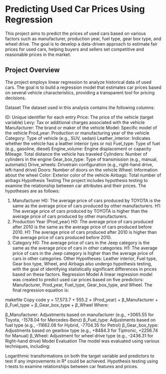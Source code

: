 # Predicting Used Car Prices Using Regression
This project aims to predict the prices of used cars based on various factors such as manufacturer, production year, fuel type, gear box type, and wheel drive. The goal is to develop a data-driven approach to estimate fair prices for used cars, helping buyers and sellers set competitive and reasonable prices in the market.

## Project Overview
The project employs linear regression to analyze historical data of used cars. The goal is to build a regression model that estimates car prices based on several vehicle characteristics, providing a transparent tool for pricing decisions.

Dataset
The dataset used in this analysis contains the following columns:

ID: Unique identifier for each entry
Price: The price of the vehicle (target variable)
Levy: Tax or additional charges associated with the vehicle
Manufacturer: The brand or maker of the vehicle
Model: Specific model of the vehicle
Prod_year: Production or manufacturing year of the vehicle
Category: Type of vehicle (e.g., SUV, sedan)
Leather_interior: Indicates whether the vehicle has a leather interior (yes or no)
Fuel_type: Type of fuel (e.g., gasoline, diesel)
Engine_volume: Engine displacement or capacity
Mileage: Total distance the vehicle has traveled
Cylinders: Number of cylinders in the engine
Gear_box_type: Type of transmission (e.g., manual, automatic)
Drive_wheels: Drivetrain configuration (e.g., right-hand drive, left-hand drive)
Doors: Number of doors on the vehicle
Wheel: Information about the wheel
Color: Exterior color of the vehicle
Airbags: Total number of airbags
Hypothesis Testing
The project includes hypothesis testing to examine the relationship between car attributes and their prices. The hypotheses are as follows:

1. Manufacturer
H0: The average price of cars produced by TOYOTA is the same as the average price of cars produced by other manufacturers.
H1: The average price of cars produced by TOYOTA is higher than the average price of cars produced by other manufacturers.
2. Production Year (Prod_year)
H0: The average price of cars produced after 2010 is the same as the average price of cars produced before 2010.
H1: The average price of cars produced after 2010 is higher than the average price of cars produced before 2010.
3. Category
H0: The average price of cars in the Jeep category is the same as the average price of cars in other categories.
H1: The average price of cars in the Jeep category is higher than the average price of cars in other categories.
Other Hypotheses:
Leather interior, Fuel type, Gear box type, Wheel, and Airbags also undergo hypothesis testing, with the goal of identifying statistically significant differences in prices based on these factors.
Regression Model
A linear regression model was created to predict used car prices based on five predictors: Manufacturer, Prod_year, Fuel_type, Gear_box_type, and Wheel. The final regression equation is:

makefile
Copy code
y = 17,573.7 + 555.2 × (Prod_year) + β_Manufacturer + β_Fuel_type + β_Gear_box_type + β_Wheel
Where:

β_Manufacturer: Adjustments based on manufacturer (e.g., +3065.55 for Toyota, -1578.04 for Mercedes-Benz)
β_Fuel_type: Adjustments based on fuel type (e.g., -11662.08 for Hybrid, -7704.35 for Petrol)
β_Gear_box_type: Adjustments based on gearbox type (e.g., +8484.3 for Tiptronic, +2256.74 for Manual)
β_Wheel: Adjustment for wheel drive type (e.g., -2436.31 for Right-hand drive)
Model Evaluation
The model was evaluated using various techniques, including:

Logarithmic transformations on both the target variable and predictors to test if any improvements in R² could be achieved.
Hypothesis testing using t-tests to examine relationships between car features and prices.
